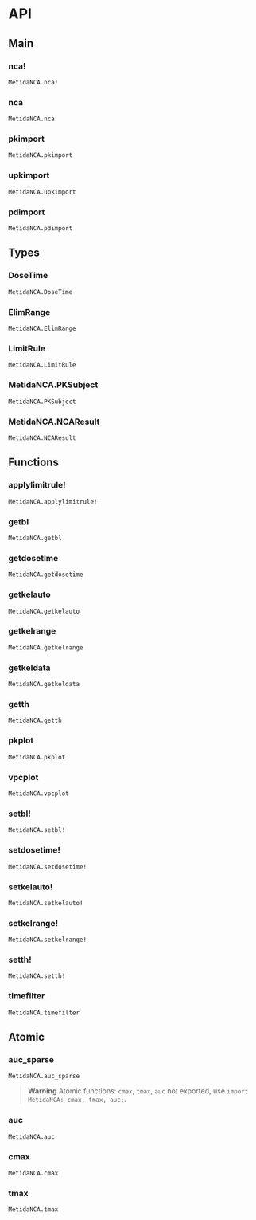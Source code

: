 # API

## Main

### nca!

```@docs
MetidaNCA.nca!
```

### nca

```@docs
MetidaNCA.nca
```

### pkimport

```@docs
MetidaNCA.pkimport
```

### upkimport

```@docs
MetidaNCA.upkimport
```

### pdimport

```@docs
MetidaNCA.pdimport
```

## Types

### DoseTime

```@docs
MetidaNCA.DoseTime
```

### ElimRange

```@docs
MetidaNCA.ElimRange
```

### LimitRule

```@docs
MetidaNCA.LimitRule
```

### MetidaNCA.PKSubject

```@docs
MetidaNCA.PKSubject
```

### MetidaNCA.NCAResult

```@docs
MetidaNCA.NCAResult
```


## Functions

### applylimitrule!

```@docs
MetidaNCA.applylimitrule!
```

### getbl

```@docs
MetidaNCA.getbl
```

### getdosetime

```@docs
MetidaNCA.getdosetime
```

### getkelauto

```@docs
MetidaNCA.getkelauto
```

### getkelrange

```@docs
MetidaNCA.getkelrange
```

### getkeldata

```@docs
MetidaNCA.getkeldata
```

### getth

```@docs
MetidaNCA.getth
```

### pkplot

```@docs
MetidaNCA.pkplot
```

### vpcplot

```@docs
MetidaNCA.vpcplot
```

### setbl!

```@docs
MetidaNCA.setbl!
```

### setdosetime!

```@docs
MetidaNCA.setdosetime!
```

### setkelauto!

```@docs
MetidaNCA.setkelauto!
```

### setkelrange!

```@docs
MetidaNCA.setkelrange!
```

### setth!

```@docs
MetidaNCA.setth!
```

### timefilter

```@docs
MetidaNCA.timefilter
```

## Atomic

### auc_sparse

```@docs
MetidaNCA.auc_sparse
```

> **Warning**
> Atomic functions: `cmax`, `tmax`, `auc` not exported, use `import MetidaNCA: cmax, tmax, auc;`.

### auc

```@docs
MetidaNCA.auc
```

### cmax

```@docs
MetidaNCA.cmax
```

### tmax

```@docs
MetidaNCA.tmax
```
